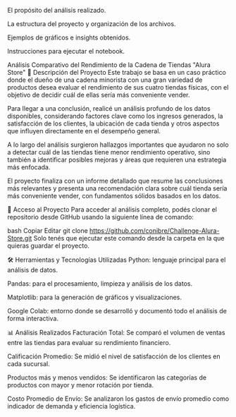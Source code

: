 El propósito del análisis realizado.

La estructura del proyecto y organización de los archivos.

Ejemplos de gráficos e insights obtenidos.

Instrucciones para ejecutar el notebook.

Análisis Comparativo del Rendimiento de la Cadena de Tiendas "Alura Store"
📘 Descripción del Proyecto
Este trabajo se basa en un caso práctico donde el dueño de una cadena minorista con una gran variedad de productos desea evaluar el rendimiento de sus cuatro tiendas físicas, con el objetivo de decidir cuál de ellas sería más conveniente vender.

Para llegar a una conclusión, realicé un análisis profundo de los datos disponibles, considerando factores clave como los ingresos generados, la satisfacción de los clientes, la ubicación de cada tienda y otros aspectos que influyen directamente en el desempeño general.

A lo largo del análisis surgieron hallazgos importantes que ayudaron no solo a detectar cuál de las tiendas tiene menor rendimiento operativo, sino también a identificar posibles mejoras y áreas que requieren una estrategia más enfocada.

El proyecto finaliza con un informe detallado que resume las conclusiones más relevantes y presenta una recomendación clara sobre cuál tienda sería más conveniente vender, con fundamentos sólidos basados en los datos.

📂 Acceso al Proyecto
Para acceder al análisis completo, podés clonar el repositorio desde GitHub usando la siguiente línea de comando:

bash
Copiar
Editar
git clone https://github.com/conibre/Challenge-Alura-Store.git
Solo tenés que ejecutar este comando desde la carpeta en la que quieras guardar el proyecto.

🛠 Herramientas y Tecnologías Utilizadas
Python: lenguaje principal para el análisis de datos.

Pandas: para el procesamiento, limpieza y análisis de los datos.

Matplotlib: para la generación de gráficos y visualizaciones.

Google Colab: entorno donde se desarrolló y documentó todo el análisis de forma interactiva.

📊 Análisis Realizados
Facturación Total: Se comparó el volumen de ventas entre las tiendas para evaluar su rendimiento financiero.

Calificación Promedio: Se midió el nivel de satisfacción de los clientes en cada sucursal.

Productos más y menos vendidos: Se identificaron las categorías de productos con mayor y menor rotación por tienda.

Costo Promedio de Envío: Se analizaron los gastos de envío promedio como indicador de demanda y eficiencia logística.

